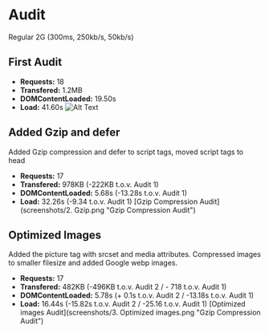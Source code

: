 # Audit

Regular 2G (300ms, 250kb/s, 50kb/s)

## First Audit

- **Requests:** 18
- **Transfered:** 1.2MB
- **DOMContentLoaded:** 19.50s
- **Load:** 41.60s
![Alt Text](https://github.com/camille500/performance-matters/tree/master/screenshots)

## Added Gzip and defer

Added Gzip compression and defer to script tags, moved script tags to head

- **Requests:** 17
- **Transfered:** 978KB (-222KB t.o.v. Audit 1)
- **DOMContentLoaded:** 5.68s (-13.28s t.o.v. Audit 1)
- **Load:** 32.26s (-9.34 t.o.v. Audit 1)
[Gzip Compression Audit](screenshots/2. Gzip.png "Gzip Compression Audit")

## Optimized Images

Added the picture tag with srcset and media attributes. Compressed images to smaller filesize and added Google webp images.
- **Requests:** 17
- **Transfered:** 482KB (-496KB t.o.v. Audit 2 / - 718 t.o.v. Audit 1)
- **DOMContentLoaded:** 5.78s (+ 0.1s t.o.v. Audit 2 / -13.18s t.o.v. Audit 1)
- **Load:** 16.44s (-15.82s t.o.v. Audit 2 / -25.16 t.o.v. Audit 1)
[Optimized images Audit](screenshots/3. Optimized images.png "Gzip Compression Audit")
